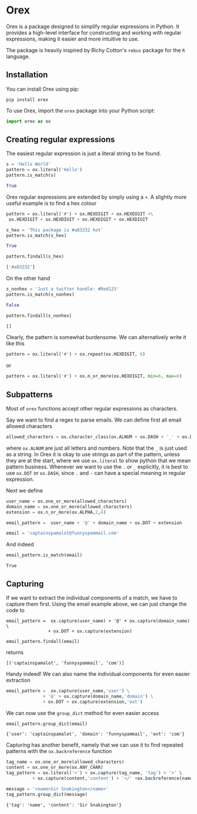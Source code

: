 # Orex

Orex is a package designed to simplify regular expressions in Python. It provides a high-level interface for constructing and working with regular expressions, making it easier and more intuitive to use.

The package is heavily inspired by Richy Cotton's `rebus` package for the `R` language.

## Installation

You can install Orex using pip:

```shell
pip install orex
```

To use Orex, import the `orex` package into your Python script:

```python
import orex as ox
```


## Creating regular expressions

The easiest regular expression is just a literal string to be found.

```python
s = 'Hello World'
pattern = ox.literal('Hello')
pattern.is_match(s)
```
```python
True
```

Orex regular expressions are extended by simply using a `+`.
A slightly more useful example is to find a hex colour

```python
pattern = ox.literal('#') + ox.HEXDIGIT + ox.HEXDIGIT +\
 ox.HEXDIGIT + ox.HEXDIGIT + ox.HEXDIGIT + ox.HEXDIGIT

s_hex = 'This package is #a83232 hot'
pattern.is_match(s_hex)
```
```python
True
```
```python
pattern.findall(s_hex)
```

```python
['#a83232']
```

On the other hand
```python
s_nonhex = 'Just a twitter handle: #Red123'
pattern.is_match(s_nonhex)
```

```python
False
```
```python
pattern.findall(s_nonhex)
```

```python
[]
```

Clearly, the pattern is somewhat burdensome. We can alternatively write it like this
```python
pattern = ox.literal('#') + ox.repeat(ox.HEXDIGIT, 6)
```
or
```python
pattern = ox.literal('#') + ox.n_or_more(ox.HEXDIGIT, min=6, max=6)
```

## Subpatterns

Most of `orex` functions accept other regular expressions as characters.

Say we want to find a regex to parse emails. We can define first all email allowed characters
```python
allowed_characters = ox.character_class(ox.ALNUM + ox.DASH + '_' + ox.DOT)
```
where `ox.ALNUM` are just all letters and numbers. Note that the `_` is just used as a string.
In Orex it is okay to use strings as part of the pattern, unless they are at the start, where we use `ox.literal` to show python that we mean pattern business. Whenever we want to use the `.` or `_` explicitly, it is best to use `ox.DOT` or `ox.DASH`, since `.` and `-` can have a special meaning in regular expression.

Next we define

```python
user_name = ox.one_or_more(allowed_characters)
domain_name = ox.one_or_more(allowed_characters)
extension = ox.n_or_more(ox.ALPHA,2,4)

email_pattern =  user_name + '@' + domain_name + ox.DOT + extension
```
```python
email = 'captainspamalot@funnyspammail.com'
```
And indeed

```python
email_pattern.is_match(email)
```
```
True
```

## Capturing

If we want to extract the individual components of a match, we have to capture them first.
Using the email example above, we can just change the code to

```
email_pattern =  ox.capture(user_name) + '@' + ox.capture(domain_name) \
                + ox.DOT + ox.capture(extension)
```

```
email_pattern.findall(email)
```
returns
```
[('captainspamalot', 'funnyspammail', 'com')]
```
Handy indeed! We can also name the individual components for even easier extraction

```python
email_pattern =  ox.capture(user_name,'user') \
              + '@' + ox.capture(domain_name,'domain') \
              + ox.DOT + ox.capture(extension,'ext')
```

We can now use the `group_dict` method for even easier access
```python
email_pattern.group_dict(email)
```
```
{'user': 'captainspamalot', 'domain': 'funnyspammail', 'ext': 'com'}
```

Capturing has another benefit, namely that we can use it to find repeated patterns with the `ox.backreference` function
```python
tag_name = ox.one_or_more(allowed_characters)
content = ox.one_or_more(ox.ANY_CHAR)
tag_pattern = ox.literal('<') + ox.capture(tag_name, 'tag') + '>' \
          + ox.capture(content,'content') + '</' +ox.backreference(name='tag')+'>'

message = '<name>Sir Snakington</name>'
tag_pattern.group_dict(message)
```

```
{'tag': 'name', 'content': 'Sir Snakington'}
```
